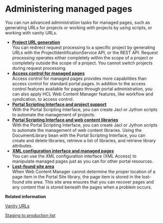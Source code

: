 # Administering managed pages

You can run advanced administration tasks for managed pages, such as generating URLs for projects or working with projects by using scripts, or working with vanity URLs.

-   **[Project URL generation](../wcm/wcm_mngpages_projectapi.md)**  
You can redirect request processing to a specific project by generating URLs with the ProjectIdentificationService API, or the REST API. Request processing operates either completely within the scope of a project or completely outside the scope of a project. You cannot switch projects during request processing.
-   **[Access control for managed pages](../wcm/wcm_mngpages_access.md)**  
Access control for managed pages provides more capabilities than access control for standard portal pages. In addition to the access control features available for pages through portal administration, you can also apply HCL Web Content Manager features, like workflow and syndication, to access control.
-   **[Portal Scripting Interface and project support](../wcm/wcm_mngpages_projectpsi.md)**  
With the Portal Scripting Interface, you can create Jacl or Jython scripts to automate the management of projects.
-   **[Portal Scripting Interface and web content libraries](../wcm/wcm_mngpages_librarypsi.md)**  
With the Portal Scripting Interface, you can create Jacl or Jython scripts to automate the management of web content libraries. Using the DocumentLibrary bean with the Portal Scripting Interface, you can create and delete libraries, retrieve a list of libraries, and retrieve library attributes.
-   **[XML configuration interface and managed pages](../wcm/wcm_mngpages_xmlaccess.md)**  
You can use the XML configuration interface \(XML Access\) to manipulate managed pages just as you can for other portal resources.
-   **[Lost-found site area](../wcm/wcm_mngpages_lostfound.md)**  
When Web Content Manager cannot determine the proper location of a page item in the Portal Site library, the page item is stored in the lost-found site area. This site area ensures that you can recover pages and any content that is stored beneath the pages when a problem occurs.


**Related information**  


[Vanity URLs](../wcm/vanity_urls.md)

[Staging to production list](../deploy/dep_stage_check.md)

